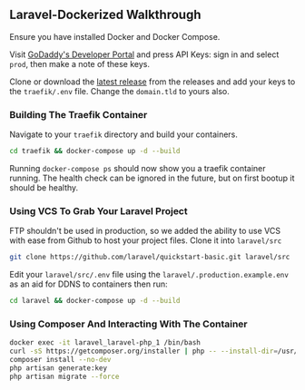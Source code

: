 ## Laravel-Dockerized Walkthrough

Ensure you have installed Docker and Docker Compose.

Visit [GoDaddy's Developer Portal](https://developer.godaddy.com/) and press API Keys: sign in and select `prod`, then make a note of these keys.

Clone or download the [latest release](https://github.com/Kyle-Jeynes/Laravel-Dockerized/releases/tag/V1.4) from the releases and add your keys to the `traefik/.env` file. Change the `domain.tld` to yours also.

### Building The Traefik Container

Navigate to your `traefik` directory and build your containers.

```bash
cd traefik && docker-compose up -d --build
```

Running `docker-compose ps` should now show you a traefik container running. The health check can be ignored in the future, but on first bootup it should be healthy.

### Using VCS To Grab Your Laravel Project

FTP shouldn't be used in production, so we added the ability to use VCS with ease from Github to host your project files. Clone it into `laravel/src`

```bash
git clone https://github.com/laravel/quickstart-basic.git laravel/src
```

Edit your `laravel/src/.env` file using the `laravel/.production.example.env` as an aid for DDNS to containers then run:

```bash
cd laravel && docker-compose up -d --build
```

### Using Composer And Interacting With The Container


```bash
docker exec -it laravel_laravel-php_1 /bin/bash
curl -sS https://getcomposer.org/installer | php -- --install-dir=/usr/local/bin --filename=composer
composer install --no-dev
php artisan generate:key
php artisan migrate --force
```
